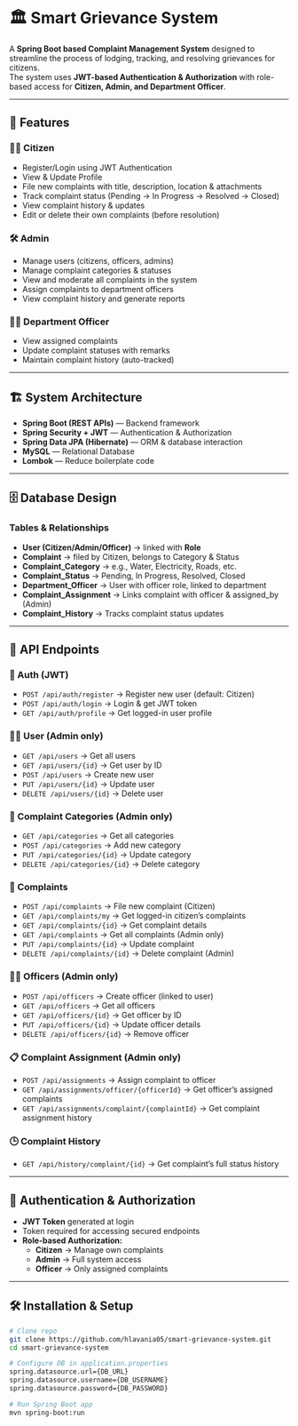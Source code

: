 # 🏛️ Smart Grievance System  

A **Spring Boot based Complaint Management System** designed to streamline the process of lodging, tracking, and resolving grievances for citizens.  
The system uses **JWT-based Authentication & Authorization** with role-based access for **Citizen, Admin, and Department Officer**.  

---

## 📌 Features  

### 👩‍💼 Citizen  
- Register/Login using JWT Authentication  
- View & Update Profile  
- File new complaints with title, description, location & attachments  
- Track complaint status (Pending → In Progress → Resolved → Closed)  
- View complaint history & updates  
- Edit or delete their own complaints (before resolution)  

### 🛠 Admin  
- Manage users (citizens, officers, admins)  
- Manage complaint categories & statuses  
- View and moderate all complaints in the system  
- Assign complaints to department officers  
- View complaint history and generate reports   

### 👨‍💼 Department Officer  
- View assigned complaints  
- Update complaint statuses with remarks  
- Maintain complaint history (auto-tracked)  

---

## 🏗️ System Architecture  

- **Spring Boot (REST APIs)** — Backend framework  
- **Spring Security + JWT** — Authentication & Authorization  
- **Spring Data JPA (Hibernate)** — ORM & database interaction  
- **MySQL** — Relational Database  
- **Lombok** — Reduce boilerplate code  

---

## 🗄️ Database Design  

### Tables & Relationships  

- **User (Citizen/Admin/Officer)** → linked with **Role**  
- **Complaint** → filed by Citizen, belongs to Category & Status  
- **Complaint_Category** → e.g., Water, Electricity, Roads, etc.  
- **Complaint_Status** → Pending, In Progress, Resolved, Closed  
- **Department_Officer** → User with officer role, linked to department  
- **Complaint_Assignment** → Links complaint with officer & assigned_by (Admin)  
- **Complaint_History** → Tracks complaint status updates  

---

## 🚀 API Endpoints  

### 🔑 Auth (JWT)  
- `POST /api/auth/register` → Register new user (default: Citizen)  
- `POST /api/auth/login` → Login & get JWT token  
- `GET /api/auth/profile` → Get logged-in user profile  

### 👩‍💼 User (Admin only)  
- `GET /api/users` → Get all users  
- `GET /api/users/{id}` → Get user by ID  
- `POST /api/users` → Create new user  
- `PUT /api/users/{id}` → Update user  
- `DELETE /api/users/{id}` → Delete user  

### 📂 Complaint Categories (Admin only)  
- `GET /api/categories` → Get all categories  
- `POST /api/categories` → Add new category  
- `PUT /api/categories/{id}` → Update category  
- `DELETE /api/categories/{id}` → Delete category  

### 📌 Complaints  
- `POST /api/complaints` → File new complaint (Citizen)  
- `GET /api/complaints/my` → Get logged-in citizen’s complaints  
- `GET /api/complaints/{id}` → Get complaint details  
- `GET /api/complaints` → Get all complaints (Admin only)  
- `PUT /api/complaints/{id}` → Update complaint  
- `DELETE /api/complaints/{id}` → Delete complaint (Admin)  

### 👨‍💼 Officers (Admin only)  
- `POST /api/officers` → Create officer (linked to user)  
- `GET /api/officers` → Get all officers  
- `GET /api/officers/{id}` → Get officer by ID  
- `PUT /api/officers/{id}` → Update officer details  
- `DELETE /api/officers/{id}` → Remove officer  

### 📋 Complaint Assignment (Admin only)  
- `POST /api/assignments` → Assign complaint to officer  
- `GET /api/assignments/officer/{officerId}` → Get officer’s assigned complaints  
- `GET /api/assignments/complaint/{complaintId}` → Get complaint assignment history  

### 🕒 Complaint History  
- `GET /api/history/complaint/{id}` → Get complaint’s full status history  

---

## 🔐 Authentication & Authorization  

- **JWT Token** generated at login  
- Token required for accessing secured endpoints  
- **Role-based Authorization:**  
  - **Citizen** → Manage own complaints  
  - **Admin** → Full system access  
  - **Officer** → Only assigned complaints  

---

## 🛠️ Installation & Setup  

```bash
# Clone repo
git clone https://github.com/hlavania05/smart-grievance-system.git
cd smart-grievance-system

# Configure DB in application.properties
spring.datasource.url={DB_URL}
spring.datasource.username={DB_USERNAME}
spring.datasource.password={DB_PASSWORD}

# Run Spring Boot app
mvn spring-boot:run
